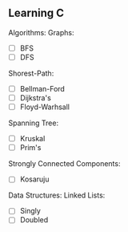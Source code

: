 ## Learning C

Algorithms:
Graphs:
- [ ] BFS
- [ ] DFS

Shorest-Path:
- [ ] Bellman-Ford
- [ ] Dijkstra's
- [ ] Floyd-Warhsall

Spanning Tree:
- [ ] Kruskal
- [ ] Prim's

Strongly Connected Components:
- [ ] Kosaruju


Data Structures:
Linked Lists:
- [ ] Singly
- [ ] Doubled
